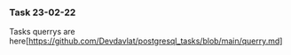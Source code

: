 ### Task 23-02-22
Tasks querrys are here[https://github.com/Devdavlat/postgresql_tasks/blob/main/querry.md]
